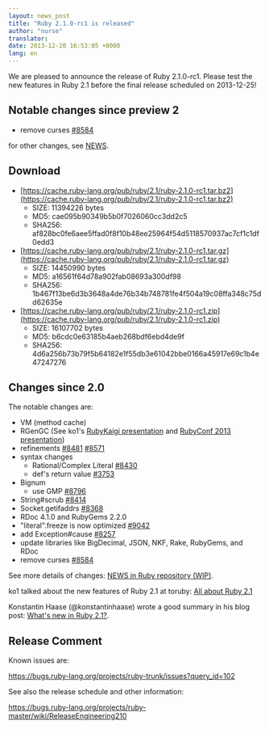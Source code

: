 ```yaml
---
layout: news_post
title: "Ruby 2.1.0-rc1 is released"
author: "nurse"
translator:
date: 2013-12-20 16:53:05 +0000
lang: en
---
```


We are pleased to announce the release of Ruby 2.1.0-rc1.
Please test the new features in Ruby 2.1 before the final release scheduled on 2013-12-25!

## Notable changes since preview 2

* remove curses [#8584](https://bugs.ruby-lang.org/issues/8584)

for other changes, see [NEWS](https://github.com/ruby/ruby/blob/v2_1_0_rc1/NEWS).

## Download

* [https://cache.ruby-lang.org/pub/ruby/2.1/ruby-2.1.0-rc1.tar.bz2](https://cache.ruby-lang.org/pub/ruby/2.1/ruby-2.1.0-rc1.tar.bz2)
  * SIZE:   11394226 bytes
  * MD5:    cae095b90349b5b0f7026060cc3dd2c5
  * SHA256: af828bc0fe6aee5ffad0f8f10b48ee25964f54d5118570937ac7cf1c1df0edd3
* [https://cache.ruby-lang.org/pub/ruby/2.1/ruby-2.1.0-rc1.tar.gz](https://cache.ruby-lang.org/pub/ruby/2.1/ruby-2.1.0-rc1.tar.gz)
  * SIZE:   14450990 bytes
  * MD5:    a16561f64d78a902fab08693a300df98
  * SHA256: 1b467f13be6d3b3648a4de76b34b748781fe4f504a19c08ffa348c75dd62635e
* [https://cache.ruby-lang.org/pub/ruby/2.1/ruby-2.1.0-rc1.zip](https://cache.ruby-lang.org/pub/ruby/2.1/ruby-2.1.0-rc1.zip)
  * SIZE:   16107702 bytes
  * MD5:    b6cdc0e63185b4aeb268bdf6ebd4de9f
  * SHA256: 4d6a256b73b79f5b64182e1f55db3e61042bbe0166a45917e69c1b4e47247276

## Changes since 2.0

The notable changes are:

* VM (method cache)
* RGenGC (See ko1's [RubyKaigi presentation](http://rubykaigi.org/2013/talk/S73) and [RubyConf 2013 presentation](http://www.atdot.net/~ko1/activities/rubyconf2013-ko1_pub.pdf))
* refinements [#8481](https://bugs.ruby-lang.org/issues/8481) [#8571](https://bugs.ruby-lang.org/issues/8571)
* syntax changes
  * Rational/Complex Literal [#8430](https://bugs.ruby-lang.org/issues/8430)
  * def's return value [#3753](https://bugs.ruby-lang.org/issues/3753)
* Bignum
  * use GMP [#8796](https://bugs.ruby-lang.org/issues/8796)
* String#scrub [#8414](https://bugs.ruby-lang.org/issues/8414)
* Socket.getifaddrs [#8368](https://bugs.ruby-lang.org/issues/8368)
* RDoc 4.1.0 and RubyGems 2.2.0
* "literal".freeze is now optimized [#9042](https://bugs.ruby-lang.org/issues/9042)
* add Exception#cause [#8257](https://bugs.ruby-lang.org/issues/8257)
* update libraries like BigDecimal, JSON, NKF, Rake, RubyGems, and RDoc
* remove curses [#8584](https://bugs.ruby-lang.org/issues/8584)

See more details of changes: [NEWS in Ruby repository (WIP)](https://github.com/ruby/ruby/blob/v2_1_0_rc1/NEWS).

ko1 talked about the new features of Ruby 2.1 at toruby: [All about Ruby 2.1](http://www.atdot.net/~ko1/activities/toruby05-ko1.pdf)

Konstantin Haase (@konstantinhaase) wrote a good summary in his blog post: [What's new in Ruby 2.1?](http://rkh.im/ruby-2.1).

## Release Comment

Known issues are:

<https://bugs.ruby-lang.org/projects/ruby-trunk/issues?query_id=102>

See also the release schedule and other information:

<https://bugs.ruby-lang.org/projects/ruby-master/wiki/ReleaseEngineering210>
